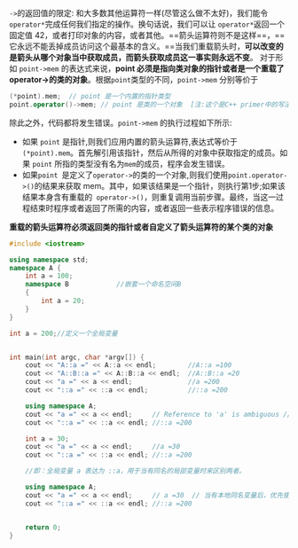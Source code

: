 `->`的返回值的限定:
和大多数其他运算符一样(尽管这么做不太好)，我们能令`operator*`完成任何我们指定的操作。换句话说，我们可以让 `operator*`返回一个固定值 42，或者打印对象的内容，或者其他。==箭头运算符则不是这样==，==它永远不能丢掉成员访问这个最基本的含义。==当我们重载箭头时，**可以改变的是箭头从哪个对象当中获取成员，而箭头获取成员这一事实则永远不变**。
对于形如 `point->mem` 的表达式来说，**point 必须是指向类对象的指针或者是一个重载了 operator->的类的对象**。根据`point`类型的不同，`point->mem` 分别等价于

```C++
(*point).mem;  // point 是一个内置的指针类型
point.operator()->mem; // point 是类的一个对象  [注:这个是C++ primer中的写法，有点奇怪]
```

除此之外，代码都将发生错误。`point->mem` 的执行过程如下所示:

+ 如果 `point` 是指针,则我们应用内置的箭头运算符,表达式等价于`(*point).mem`。首先解引用该指针，然后从所得的对象中获取指定的成员。如果 `point` 所指的类型没有名为`mem`的成员，程序会发生错误。
+ 如果`point `是定义了`operator->`的类的一个对象,则我们使用`point.operator->()`的结果来获取 mem。其中，如果该结果是一个指针，则执行第1步;如果该结果本身含有重载的` operator->()`，则重复调用当前步骤。最终，当这一过程结束时程序或者返回了所需的内容，或者返回一些表示程序错误的信息。

**重载的箭头运算符必须返回类的指针或者自定义了箭头运算符的某个类的对象**

```C++
#include <iostream>

using namespace std;
namespace A {
    int a = 100;
    namespace B            //嵌套一个命名空间B
    {
        int a = 20;
    }
}

int a = 200;//定义一个全局变量


int main(int argc, char *argv[]) {
    cout << "A::a =" << A::a << endl;        //A::a =100
    cout << "A::B::a =" << A::B::a << endl;  //A::B::a =20
    cout << "a =" << a << endl;              //a =200
    cout << "::a =" << ::a << endl;          //::a =200

    using namespace A;
    cout << "a =" << a << endl;     // Reference to 'a' is ambiguous // 命名空间冲突，编译期错误
    cout << "::a =" << ::a << endl; //::a =200

    int a = 30;
    cout << "a =" << a << endl;     //a =30
    cout << "::a =" << ::a << endl; //::a =200

    //即：全局变量 a 表达为 ::a，用于当有同名的局部变量时来区别两者。

    using namespace A;
    cout << "a =" << a << endl;     // a =30  // 当有本地同名变量后，优先使用本地，冲突解除
    cout << "::a =" << ::a << endl; //::a =200


    return 0;
}
```









